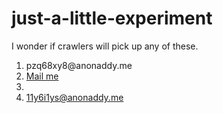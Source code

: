 # just-a-little-experiment

I wonder if crawlers will pick up any of these.

<ol>
  <li>pzq68xy8@anonaddy.me</li>
  <li><a href="mailto:t1du6jya@anonaddy.me">Mail me</a></li>
  <li><script>document.write(atob('PGEgaHJlZj0nbWFpbHRvOmo0Z2hkMDBjQGFub25hZGR5Lm1lJz5qNGdoZDAwY0Bhbm9uYWRkeS5tZTwvYT4='))</script></li>
  <li><a href="11y6i1ys@anonaddy.me" onclick="eval(atob('dGhpcy5ocmVmPSdtYWlsdG86MXQ5bHJ6azlAYW5vbmFkZHkubWUnOyB0aGlzLmlubmVyVGV4dD0nMXQ5bHJ6azlAYW5vbmFkZHkubWUn'));">11y6i1ys@anonaddy.me</a></li>
</ol>
